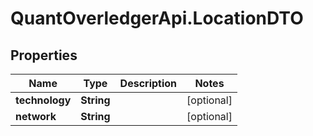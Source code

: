 # QuantOverledgerApi.LocationDTO

## Properties

Name | Type | Description | Notes
------------ | ------------- | ------------- | -------------
**technology** | **String** |  | [optional] 
**network** | **String** |  | [optional] 



